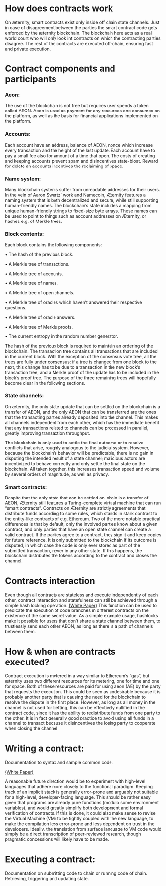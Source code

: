 # How does contracts work

On æternity, smart contracts exist only inside off chain state channels. Just in case of disagreement between the parties the smart contract code gets enforced by the æternity blockchain. The blockchain here acts as a real world court who will only look int contracts on which the contracting parties disagree. The rest of the contracts are executed off-chain, ensuring fast and private execution.

# Contract components and participants

### Aeon: 

The use of the blockchain is not free but requires user spends a token called AEON. Aeon is used as payment for any resources one consumes on the platform, as well as the basis for financial applications implemented on the platform.

### Accounts:

Each account have an address, balance of AEON, nonce which increase every transaction and the height of the last update. Each account have to pay a small fee also for amount of a time that open. The costs of creating and keeping accounts prevent spam and disincentives state-bloat. Reward for delete an accounts incentives the reclaiming of space.

### Name system: 

Many blockchain systems suffer from unreadable addresses for their users. In the vein of Aaron Swartz’ work and Namecoin, Æternity features a naming system that is both decentralized and secure, while still supporting human-friendly names. The blockchain’s state includes a mapping from unique human-friendly strings to fixed-size byte arrays. These names can be used to point to things such as account addresses on Æternity, or hashes e.g. of Merkle trees.

### Block contents: 

Each block contains the following components:

• The hash of the previous block.

• A Merkle tree of transactions.

• A Merkle tree of accounts.

• A Merkle tree of names.

• A Merkle tree of open channels.

• A Merkle tree of oracles which haven’t answered their respective questions.

• A Merkle tree of oracle answers.

• A Merkle tree of Merkle proofs.

• The current entropy in the random number generator.

The hash of the previous block is required to maintain an ordering of the blockchain. The transaction tree contains all transactions that are included in the current block. With the exception of the consensus vote tree, all the trees are fully under consensus: if a tree is changed from one block to the next, this change has to be due to a transaction in the new block’s transaction tree, and a Merkle proof of the update has to be included in the block’s proof tree. The purpose of the three remaining trees will hopefully become clear in the following sections.

### State channels:

On æternity, the only state update that can be settled on the blockchain is a transfer of AEON, and the only AEON that can be transferred are the ones that the transacting parties already deposited into the channel. This makes all channels
independent from each other, which has the immediate benefit that any transactions related to channels can be processed
in parallel, greatly improving transaction throughput.

The blockchain is only used to settle the final outcome or to resolve conflicts that arise, roughly analogous to the judicial system. However, because the blockchain’s behavior will be predictable, there is no gain in disputing the intended result of a state channel; malicious actors are incentivized to behave correctly and only settle the final state on the blockchain. All taken together, this increases transaction speed and volume by several orders of magnitude, as well as privacy.

### Smart contracts:

Despite that the only state that can be settled on-chain is a transfer of AEON, Æternity still features a Turing-complete virtual machine that can run “smart contracts”. Contracts on Æternity are strictly agreements that distribute funds according to some rules, which stands in stark contrast to the entity-like contracts of e.g. Ethereum. Two of the more notable practical differences is that by default, only the involved parties know about a given contract, and only parties that have an open state channel can create a valid contract. If the parties agree to a contract, they sign it and keep copies for future reference. It is only submitted to the blockchain if its outcome is disputed, in which case the code is only ever stored as part of the submitted transaction, never in any other state. If this happens, the blockchain distributes the tokens according to the contract and closes the channel.

# Contracts interaction

Even though all contracts are stateless and execute independently of each other, contract interaction and statefulness can still be achieved through a simple hash locking operation. [(White Paper)](http://blockchain.aeternity.com/%C3%A6ternity-blockchain-whitepaper.pdf) This function can be used to predicate
the execution of code branches in different contracts on the existence of the same secret value. As a simple example usage, hashlocks make it possible for users that don’t share a state channel between them, to trustlessly send each other AEON, as long as there is a path of channels between them.


# How & when are contracts executed?

Contract execution is metered in a way similar to Ethereum’s “gas”, but æternity uses two different resources for its metering, one for time and one for space. Both of these resources are paid for using aeon (AE) by the party that requests the execution. This could be seen as undesirable because it is probably another party that is causing the need for the blockchain to resolve the dispute in the first place. However, as long as all money in the channel is not used for betting, this can be effectively nullified in the contract code, since it has the ability to redistribute funds from one party to the other. It is in fact generally good practice to avoid using all funds in a channel to transact because it disincentives the losing party to cooperate when closing the channel

# Writing a contract:
Documentation to syntax and sample common code.

[(White Paper)](http://blockchain.aeternity.com/%C3%A6ternity-blockchain-whitepaper.pdf) 

A reasonable future direction would be to experiment with high-level languages that adhere more closely to the functional paradigm. Keeping track of an implicit stack is generally error-prone and arguably not suitable for a high-level, developer-facing language. This should be rather easy given that programs are already pure functions (modulo some environment variables), and would greatly simplify both development and formal verification of contracts. If this is done, it could also make sense to revise the Virtual Machine (VM) to be tightly coupled with the new language, to make the compilation less error-prone and less dependent on trust in the developers. Ideally, the translation from surface language to VM code would simply be a direct transcription of peer-reviewed research, though pragmatic concessions will likely have to be made.

# Executing a contract: 
Documentation on submitting code to chain or running code of chain. Retrieving, triggering and updating state.
